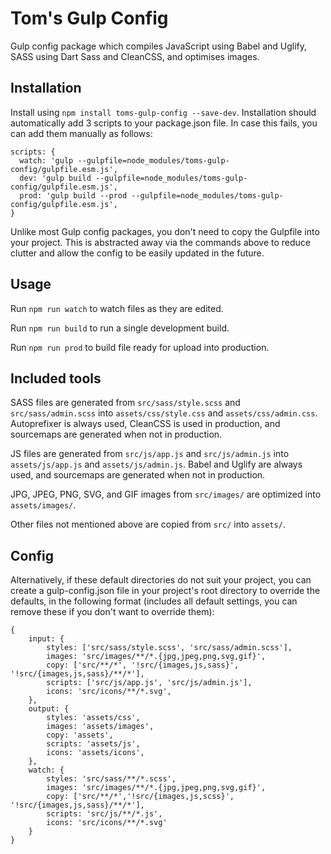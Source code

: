 # Tom's Gulp Config

Gulp config package which compiles JavaScript using Babel and Uglify, SASS using Dart Sass and CleanCSS, and optimises images.

## Installation

Install using `npm install toms-gulp-config --save-dev`. Installation should automatically add 3 scripts to your package.json file. In case this fails, you can add them manually as follows:

```
scripts: {
  watch: 'gulp --gulpfile=node_modules/toms-gulp-config/gulpfile.esm.js',
  dev: 'gulp build --gulpfile=node_modules/toms-gulp-config/gulpfile.esm.js',
  prod: 'gulp build --prod --gulpfile=node_modules/toms-gulp-config/gulpfile.esm.js',
}
```

Unlike most Gulp config packages, you don't need to copy the Gulpfile into your project. This is abstracted away via the commands above to reduce clutter and allow the config to be easily updated in the future.

## Usage

Run `npm run watch` to watch files as they are edited.

Run `npm run build` to run a single development build.

Run `npm run prod` to build file ready for upload into production.

## Included tools

SASS files are generated from `src/sass/style.scss` and `src/sass/admin.scss` into `assets/css/style.css` and `assets/css/admin.css`. Autoprefixer is always used, CleanCSS is used in production, and sourcemaps are generated when not in production.

JS files are generated from `src/js/app.js` and `src/js/admin.js` into `assets/js/app.js` and `assets/js/admin.js`. Babel and Uglify are always used, and sourcemaps are generated when not in production.

JPG, JPEG, PNG, SVG, and GIF images from `src/images/` are optimized into `assets/images/`.

Other files not mentioned above are copied from `src/` into `assets/`.

## Config

Alternatively, if these default directories do not suit your project, you can create a gulp-config.json file in your project's root directory to override the defaults, in the following format (includes all default settings, you can remove these if you don't want to override them):

```
{
	input: {
		styles: ['src/sass/style.scss', 'src/sass/admin.scss'],
		images: 'src/images/**/*.{jpg,jpeg,png,svg,gif}',
		copy: ['src/**/*', '!src/{images,js,sass}', '!src/{images,js,sass}/**/*'],
		scripts: ['src/js/app.js', 'src/js/admin.js'],
		icons: 'src/icons/**/*.svg',
	},
	output: {
		styles: 'assets/css',
		images: 'assets/images',
		copy: 'assets',
		scripts: 'assets/js',
		icons: 'assets/icons',
	},
	watch: {
		styles: 'src/sass/**/*.scss',
		images: 'src/images/**/*.{jpg,jpeg,png,svg,gif}',
		copy: ['src/**/*','!src/{images,js,scss}', '!src/{images,js,sass}/**/*'],
		scripts: 'src/js/**/*.js',
		icons: 'src/icons/**/*.svg'
	}
}
```
